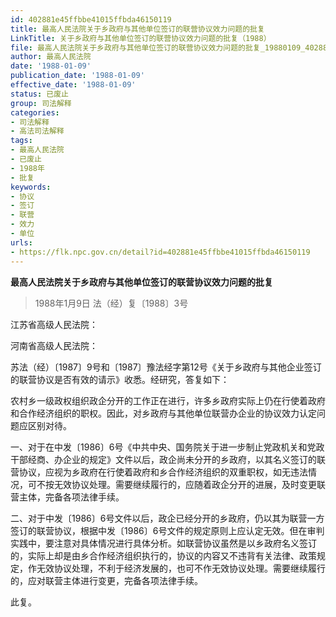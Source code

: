 ```yaml
---
id: 402881e45ffbbe41015ffbda46150119
title: 最高人民法院关于乡政府与其他单位签订的联营协议效力问题的批复
LinkTitle: 关于乡政府与其他单位签订的联营协议效力问题的批复（1988）
file: 最高人民法院关于乡政府与其他单位签订的联营协议效力问题的批复_19880109_402881e45ffbbe41015ffbda46150119.docx
author: 最高人民法院
date: '1988-01-09'
publication_date: '1988-01-09'
effective_date: '1988-01-09'
status: 已废止
group: 司法解释
categories:
- 司法解释
- 高法司法解释
tags:
- 最高人民法院
- 已废止
- 1988年
- 批复
keywords:
- 协议
- 签订
- 联营
- 效力
- 单位
urls:
- https://flk.npc.gov.cn/detail?id=402881e45ffbbe41015ffbda46150119
---
```


**最高人民法院关于乡政府与其他单位签订的联营协议效力问题的批复**

> 1988年1月9日 法（经）复〔1988〕3号

江苏省高级人民法院：

河南省高级人民法院：

苏法（经）〔1987〕9号和〔1987〕豫法经字第12号《关于乡政府与其他企业签订的联营协议是否有效的请示》收悉。经研究，答复如下：

农村乡一级政权组织政企分开的工作正在进行，许多乡政府实际上仍在行使着政府和合作经济组织的职权。因此，对乡政府与其他单位联营办企业的协议效力认定问题应区别对待。

一、对于在中发〔1986〕6号《中共中央、国务院关于进一步制止党政机关和党政干部经商、办企业的规定》文件以后，政企尚未分开的乡政府，以其名义签订的联营协议，应视为乡政府在行使着政府和乡合作经济组织的双重职权，如无违法情况，可不按无效协议处理。需要继续履行的，应随着政企分开的进展，及时变更联营主体，完备各项法律手续。

二、对于中发〔1986〕6号文件以后，政企已经分开的乡政府，仍以其为联营一方签订的联营协议，根据中发〔1986〕6号文件的规定原则上应认定无效。但在审判实践中，要注意对具体情况进行具体分析。如联营协议虽然是以乡政府名义签订的，实际上却是由乡合作经济组织执行的，协议的内容又不违背有关法律、政策规定，作无效协议处理，不利于经济发展的，也可不作无效协议处理。需要继续履行的，应对联营主体进行变更，完备各项法律手续。

此复。
